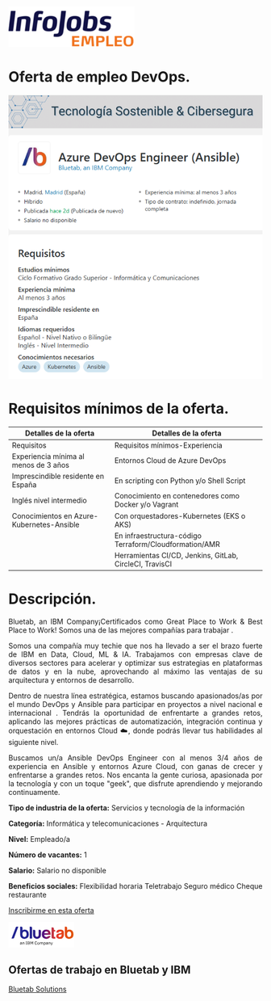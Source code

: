 <img src="img/Infojob_logo.png" alt="" width="250" height="auto">

# Oferta de empleo DevOps.

![Oferta_Empleo_Ingeniero](https://github.com/Antonio-Gabino/DEVOPS/blob/main/img/Oferta_Empleo_Ingeniero.png?raw=true)

# Requisitos mínimos de la oferta.

|             Detalles de la oferta                    |                Detalles de la oferta                   |
|------------------------------------------------------|--------------------------------------------------------|
|                Requisitos                            |         Requisitos mínimos-Experiencia                 |                                                                                                                | Ciclo F. Grado Superior Informática y Comunicaciones | Sólida en aprovisionamiento con Ansible                |  
| Experiencia mínima al menos de 3 años                | Entornos Cloud de Azure DevOps                         | 
| Imprescindible residente en España                   | En scripting con Python y/o Shell Script               |
| Inglés nivel intermedio                              | Conocimiento en contenedores como Docker y/o Vagrant   | 
| Conocimientos en Azure-Kubernetes-Ansible            | Con orquestadores-Kubernetes (EKS o AKS)               |
|                                                      | En infraestructura-código Terraform/Cloudformation/AMR |
|                                                      | Herramientas CI/CD, Jenkins, GitLab, CircleCI, TravisCI|

# Descripción.

<div align="justify">
Bluetab, an IBM Company¡Certificados como Great Place to Work & Best Place to Work! Somos una de las mejores compañías para trabajar .

Somos una compañía muy techie que nos ha llevado a ser el brazo fuerte de IBM en Data, Cloud, ML & IA. Trabajamos con empresas clave de diversos sectores para acelerar y optimizar sus estrategias en plataformas de datos y en la nube, aprovechando al máximo las ventajas de su arquitectura y entornos de desarrollo.

Dentro de nuestra línea estratégica, estamos buscando apasionados/as por el mundo DevOps y Ansible para participar en proyectos a nivel nacional e internacional . Tendrás la oportunidad de enfrentarte a grandes retos, aplicando las mejores prácticas de automatización, integración continua y orquestación en entornos Cloud &#9729;&#65039;, donde podrás llevar tus habilidades al siguiente nivel.

Buscamos un/a Ansible DevOps Engineer con al menos 3/4 años de experiencia en Ansible y entornos Azure Cloud, con ganas de crecer y enfrentarse a grandes retos. Nos encanta la gente curiosa, apasionada por la tecnología y con un toque "geek", que disfrute aprendiendo y mejorando continuamente.

<strong>Tipo de industria de la oferta:</strong>
Servicios y tecnología de la información

<strong>Categoría:</strong>
Informática y telecomunicaciones - Arquitectura

<strong>Nivel:</strong>
Empleado/a

<strong>Número de vacantes:</strong>
1

<strong>Salario:</strong>
Salario no disponible

<strong>Beneficios sociales:</strong>
Flexibilidad horaria
Teletrabajo
Seguro médico
Cheque restaurante
</div>

[Inscribirme en esta oferta](https://www.infojobs.net/madrid/azure-devops-engineer-ansible/of-i0ab3cb1886495b93def6a9d0f5e5d9?applicationOrigin=search-new&page=1&sortBy=RELEVANCE)

![Bluetab an IBM c](https://github.com/Antonio-Gabino/DEVOPS/blob/main/img/Bluetab%20an%20IMB%20Company.png?raw=true)
## Ofertas de trabajo en Bluetab y IBM
[Bluetab Solutions](https://bluetab.ofertas-trabajo.infojobs.net/)

[](https://www.bluetab.net/es/)
